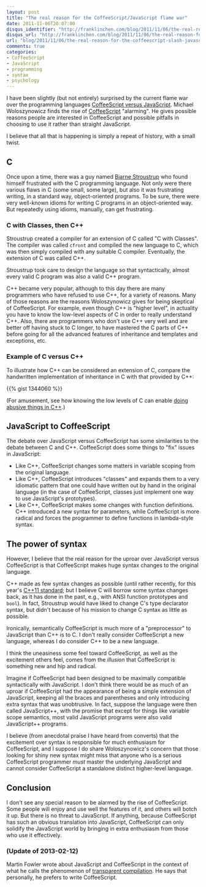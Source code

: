 ```yaml
---
layout: post
title: "The real reason for the CoffeeScript/JavaScript flame war"
date: 2011-11-06T20:07:00
disqus_identifier: "http://franklinchen.com/blog/2011/11/06/the-real-reason-for-the-coffeescript-slash-javascript-flame-war/"
disqus_url: "http://franklinchen.com/blog/2011/11/06/the-real-reason-for-the-coffeescript-slash-javascript-flame-war/"
url: "blog/2011/11/06/the-real-reason-for-the-coffeescript-slash-javascript-flame-war/"
comments: true
categories:
- CoffeeScript
- JavaScript
- programming
- syntax
- psychology
---
```

I have been slightly (but not entirely) surprised by the current flame war over the programming languages [CoffeeScript versus JavaScript](http://www.w2lessons.com/2011/11/coffeescript-means-giving-up-on.html). Michael Woloszynowicz finds the rise of [CoffeeScript](http://coffeescript.org/) "alarming". He gives possible reasons people are interested in CoffeeScript and possible pitfalls in choosing to use it rather than straight JavaScript.

I believe that all that is happening is simply a repeat of history, with a small twist.

<!--more-->

## C

Once upon a time, there was a guy named [Bjarne Stroustrup](http://www2.research.att.com/~bs/) who found himself frustrated with the C programming language. Not only were there various flaws in C (some small, some large), but also it was frustrating writing, in a standard way, object-oriented programs. To be sure, there were very well-known idioms for writing C programs in an object-oriented way. But repeatedly using idioms, manually, can get frustrating.

### C with Classes, then C++

Stroustrup created a compiler for an extension of C called "C with Classes". The compiler was called `cfront` and compiled the new language to C, which was then simply compiled with any suitable C compiler. Eventually, the extension of C was called C++.

Stroustrup took care to design the language so that syntactically, almost every valid C program was also a valid C++ program.

C++ became very popular, although to this day there are many programmers who have refused to use C++, for a variety of reasons. Many of those reasons are the reasons Woloszynowicz gives for being skeptical of CoffeeScript. For example, even though C++ is "higher level", in actuality you have to know the low-level aspects of C in order to really understand C++. Also, there are programmers who don't use C++ very well and are better off having stuck to C longer, to have mastered the C parts of C++ before going for all the advanced features of inheritance and templates and exceptions, etc.

### Example of C versus C++

To illustrate how C++ can be considered an extension of C, compare the handwritten implementation of inheritance in C with that provided by C++:

{{% gist 1344060 %}}

(For amusement, see how knowing the low levels of C can enable [doing abusive things in C++](/blog/2011/10/04/a-blast-from-the-past-c-plus-plus-abuse/).)

## JavaScript to CoffeeScript

The debate over JavaScript versus CoffeeScript has some similarities to the debate between C and C++. CoffeeScript does some things to "fix" issues in JavaScript:

- Like C++, CoffeeScript changes some matters in variable scoping from the original language.
- Like C++, CoffeeScript introduces "classes" and expands them to a very idiomatic pattern that one could have written out by hand in the original language (in the case of CoffeeScript, classes just implement one way to use JavaScript's prototypes).
- Like C++, CoffeeScript makes some changes with function definitions. C++ introduced a new syntax for parameters, while CoffeeScript is more radical and forces the programmer to define functions in lambda-style syntax.

## The power of syntax

However, I believe that the real reason for the uproar over JavaScript versus CoffeeScript is that CoffeeScript makes huge syntax changes to the original language.

C++ made as few syntax changes as possible (until rather recently, for this year's [C++11 standard](http://en.wikipedia.org/wiki/C%2B%2B11); but I believe C will borrow some syntax changes back, as it has done in the past, e.g., with ANSI function prototypes and `bool`). In fact, Stroustrup would have liked to change C's type declarator syntax, but didn't because of his mission to change C syntax as little as possible.

Ironically, semantically CoffeeScript is much more of a "preprocessor" to JavaScript than C++ is to C. I don't really consider CoffeeScript a new language, whereas I do consider C++ to be a new language.

I think the uneasiness some feel toward CoffeeScript, as well as the excitement others feel, comes from the *illusion* that CoffeeScript is something new and hip and radical.

Imagine if CoffeeScript had been designed to be maximally compatible syntactically with JavaScript. I don't think there would be as much of an uproar if CoffeeScript had the appearance of being a simple extension of JavaScript, keeping all the braces and parentheses and only introducing extra syntax that was unobtrusive. In fact, suppose the language were then called JavaScript++, with the promise that except for things like variable scope semantics, most valid JavaScript programs were also valid JavaScript++ programs.

I believe (from anecdotal praise I have heard from converts) that the excitement over syntax is responsible for much enthusiasm for CoffeeScript, and I suppose I do share Woloszynowicz's concern that those looking for shiny new syntax might miss that anyone who is a serious CoffeeScript programmer *must* master the underlying JavaScript and cannot consider CoffeeScript a standalone distinct higher-level language.

## Conclusion

I don't see any special reason to be alarmed by the rise of CoffeeScript. Some people will enjoy and use well the features of it, and others will botch it up. But there is no threat to JavaScript. If anything, because CoffeeScript has such an obvious translation into JavaScript, CoffeeScript can only solidify the JavaScript world by bringing in extra enthusiasm from those who use it effectively.

### (Update of 2013-02-12)

Martin Fowler wrote about JavaScript and CoffeeScript in the context of what he calls the phenomenon of [transparent compilation](http://martinfowler.com/bliki/TransparentCompilation.html). He says that personally, he prefers to write CoffeeScript.
